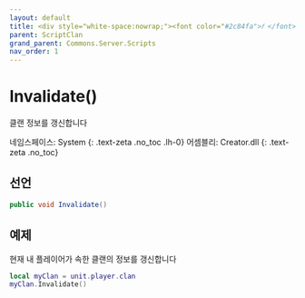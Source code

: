 ```yaml
---
layout: default
title: <div style="white-space:nowrap;"><font color="#2c84fa">𝑓 </font>Invalidate</div>
parent: ScriptClan
grand_parent: Commons.Server.Scripts
nav_order: 1
---
```


<!-- 아래로 편집 -->

# Invalidate()

클랜 정보를 갱신합니다

네임스페이스: System
{: .text-zeta .no_toc .lh-0}
어셈블리: Creator.dll
{: .text-zeta .no_toc}

## 선언
```cs
public void Invalidate()
```

## 예제
현재 내 플레이어가 속한 클랜의 정보를 갱신합니다
```lua
local myClan = unit.player.clan
myClan.Invalidate()
```

